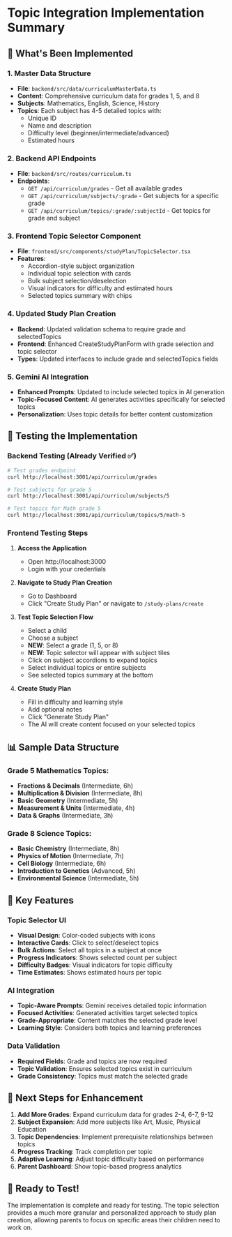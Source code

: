 # Topic Integration Implementation Summary

## 🎯 What's Been Implemented

### 1. Master Data Structure
- **File**: `backend/src/data/curriculumMasterData.ts`
- **Content**: Comprehensive curriculum data for grades 1, 5, and 8
- **Subjects**: Mathematics, English, Science, History
- **Topics**: Each subject has 4-5 detailed topics with:
  - Unique ID
  - Name and description
  - Difficulty level (beginner/intermediate/advanced)
  - Estimated hours

### 2. Backend API Endpoints
- **File**: `backend/src/routes/curriculum.ts`
- **Endpoints**:
  - `GET /api/curriculum/grades` - Get all available grades
  - `GET /api/curriculum/subjects/:grade` - Get subjects for a specific grade
  - `GET /api/curriculum/topics/:grade/:subjectId` - Get topics for grade and subject

### 3. Frontend Topic Selector Component
- **File**: `frontend/src/components/studyPlan/TopicSelector.tsx`
- **Features**:
  - Accordion-style subject organization
  - Individual topic selection with cards
  - Bulk subject selection/deselection
  - Visual indicators for difficulty and estimated hours
  - Selected topics summary with chips

### 4. Updated Study Plan Creation
- **Backend**: Updated validation schema to require grade and selectedTopics
- **Frontend**: Enhanced CreateStudyPlanForm with grade selection and topic selector
- **Types**: Updated interfaces to include grade and selectedTopics fields

### 5. Gemini AI Integration
- **Enhanced Prompts**: Updated to include selected topics in AI generation
- **Topic-Focused Content**: AI generates activities specifically for selected topics
- **Personalization**: Uses topic details for better content customization

## 🧪 Testing the Implementation

### Backend Testing (Already Verified ✅)
```bash
# Test grades endpoint
curl http://localhost:3001/api/curriculum/grades

# Test subjects for grade 5
curl http://localhost:3001/api/curriculum/subjects/5

# Test topics for Math grade 5
curl http://localhost:3001/api/curriculum/topics/5/math-5
```

### Frontend Testing Steps

1. **Access the Application**
   - Open http://localhost:3000
   - Login with your credentials

2. **Navigate to Study Plan Creation**
   - Go to Dashboard
   - Click "Create Study Plan" or navigate to `/study-plans/create`

3. **Test Topic Selection Flow**
   - Select a child
   - Choose a subject
   - **NEW**: Select a grade (1, 5, or 8)
   - **NEW**: Topic selector will appear with subject tiles
   - Click on subject accordions to expand topics
   - Select individual topics or entire subjects
   - See selected topics summary at the bottom

4. **Create Study Plan**
   - Fill in difficulty and learning style
   - Add optional notes
   - Click "Generate Study Plan"
   - The AI will create content focused on your selected topics

## 📊 Sample Data Structure

### Grade 5 Mathematics Topics:
- **Fractions & Decimals** (Intermediate, 6h)
- **Multiplication & Division** (Intermediate, 8h)
- **Basic Geometry** (Intermediate, 5h)
- **Measurement & Units** (Intermediate, 4h)
- **Data & Graphs** (Intermediate, 3h)

### Grade 8 Science Topics:
- **Basic Chemistry** (Intermediate, 8h)
- **Physics of Motion** (Intermediate, 7h)
- **Cell Biology** (Intermediate, 6h)
- **Introduction to Genetics** (Advanced, 5h)
- **Environmental Science** (Intermediate, 5h)

## 🔧 Key Features

### Topic Selector UI
- **Visual Design**: Color-coded subjects with icons
- **Interactive Cards**: Click to select/deselect topics
- **Bulk Actions**: Select all topics in a subject at once
- **Progress Indicators**: Shows selected count per subject
- **Difficulty Badges**: Visual indicators for topic difficulty
- **Time Estimates**: Shows estimated hours per topic

### AI Integration
- **Topic-Aware Prompts**: Gemini receives detailed topic information
- **Focused Activities**: Generated activities target selected topics
- **Grade-Appropriate**: Content matches the selected grade level
- **Learning Style**: Considers both topics and learning preferences

### Data Validation
- **Required Fields**: Grade and topics are now required
- **Topic Validation**: Ensures selected topics exist in curriculum
- **Grade Consistency**: Topics must match the selected grade

## 🚀 Next Steps for Enhancement

1. **Add More Grades**: Expand curriculum data for grades 2-4, 6-7, 9-12
2. **Subject Expansion**: Add more subjects like Art, Music, Physical Education
3. **Topic Dependencies**: Implement prerequisite relationships between topics
4. **Progress Tracking**: Track completion per topic
5. **Adaptive Learning**: Adjust topic difficulty based on performance
6. **Parent Dashboard**: Show topic-based progress analytics

## 🎉 Ready to Test!

The implementation is complete and ready for testing. The topic selection provides a much more granular and personalized approach to study plan creation, allowing parents to focus on specific areas their children need to work on.